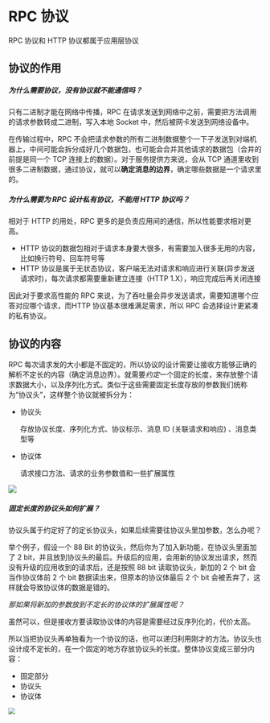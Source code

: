 # RPC 协议

RPC 协议和 HTTP 协议都属于应用层协议

## 协议的作用

##### *为什么需要协议，没有协议就不能通信吗？*

只有二进制才能在网络中传播，RPC 在请求发送到网络中之前，需要把方法调用的请求参数转成二进制，写入本地 Socket 中，然后被网卡发送到网络设备中。

在传输过程中，RPC 不会把请求参数的所有二进制数据整个一下子发送到对端机器上，中间可能会拆分成好几个数据包，也可能会合并其他请求的数据包（合并的前提是同一个 TCP 连接上的数据）。对于服务提供方来说，会从 TCP 通道里收到很多二进制数据，通过协议，就可以**确定消息的边界**，确定哪些数据是一个请求里的。

##### *为什么需要为 RPC 设计私有协议，不能用 HTTP 协议吗？*

相对于 HTTP 的用处，RPC 更多的是负责应用间的通信，所以性能要求相对更高。

* HTTP 协议的数据包相对于请求本身要大很多，有需要加入很多无用的内容，比如换行符号、回车符号等
* HTTP 协议是属于无状态协议，客户端无法对请求和响应进行关联(异步发送请求时)，每次请求都需要重新建立连接（HTTP 1.X），响应完成后再关闭连接

因此对于要求高性能的 RPC 来说，为了吞吐量会异步发送请求，需要知道哪个应答对应哪个请求，而HTTP 协议基本很难满足需求，所以 RPC 会选择设计更紧凑的私有协议。

## 协议的内容

RPC 每次请求发的大小都是不固定的，所以协议的设计需要让接收方能够正确的解析不定长的内容（确定消息边界）。就需要*约定*一个固定的长度，来存放整个请求数据大小，以及序列化方式。类似于这些需要固定长度存放的参数我们统称为“协议头”，这样整个协议就被拆分为：

* 协议头

  存放协议长度、序列化方式、协议标示、消息 ID (关联请求和响应) 、消息类型等

* 协议体

  请求接口方法、请求的业务参数值和一些扩展属性

![](https://static001.geekbang.org/resource/image/ac/2b/ac5f5236d972608fdb24c6eefce7e82b.jpg)

##### *固定长度的协议头如何扩展？*

协议头属于约定好了的定长协议头，如果后续需要往协议头里加参数，怎么办呢？

举个例子，假设一个 88 Bit 的协议头，然后你为了加入新功能，在协议头里面加了 2 bit，并且放到协议头的最后。升级后的应用，会用新的协议发出请求，然而没有升级的应用收到的请求后，还是按照 88 bit 读取协议头，新加的 2 个 bit 会当作协议体前 2 个 bit 数据读出来，但原本的协议体最后 2 个 bit 会被丢弃了，这样就会导致协议体的数据是错的。

*那如果将新加的参数放到不定长的协议体的扩展属性呢？*

虽然可以，但是接收方要读取协议体的内容是需要经过反序列化的，代价太高。

所以当把协议头再单独看为一个协议的话，也可以递归利用刚才的方法。协议头也设计成不定长的，在一个固定的地方存放协议头的长度。整体协议变成三部分内容：

* 固定部分
* 协议头
* 协议体

<img src="https://static001.geekbang.org/resource/image/2a/72/2a202f980458baca9fc50c53275c6772.jpg" style="zoom:80%;" />

